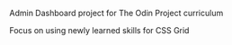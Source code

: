 Admin Dashboard project for The Odin Project curriculum

Focus on using newly learned skills for CSS Grid